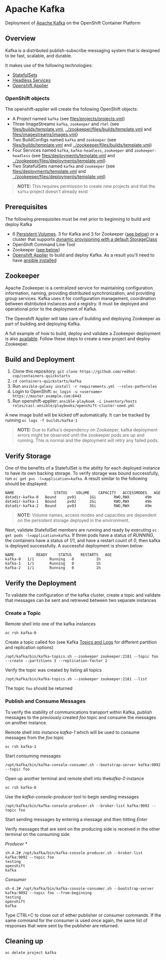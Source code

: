 Apache Kafka
============

Deployment of [Apache Kafka](https://kafka.apache.org/) on the OpenShift Container Platform

## Overview

Kafka is a distributed publish-subscribe messaging system that is designed to be fast, scalable, and durable.

It makes use of the following technologies:

* [StatefulSets](http://kubernetes.io/docs/concepts/abstractions/controllers/statefulsets/)
* [Headless Services](http://kubernetes.io/docs/user-guide/services/#headless-services)
* [Openshift Applier](https://github.com/redhat-cop/casl-ansible/tree/master/roles/openshift-applier)

### OpenShift objects
The openshift-applier will create the following OpenShift objects:
* A Project named `kafka` (see [files/projects/projects.yml](files/projects/projects.yml))
* Three ImageStreams `kafka`, `zookeeper` and `rhel` (see [files/builds/template.yml](files/builds/template.yml), [../zookeeper/files/builds/template.yml](../zookeeper/files/builds/template.yml) and [files/imagestreams/images.yml](files/imagestreams/images.yml))
* Two BuildConfigs named `kafka` and `zookeeper` (see [files/builds/template.yml](files/builds/template.yml) and [../zookeeper/files/builds/template.yml](../zookeeper/files/builds/template.yml))
* Four Services named `kafka`, `kafka-headless`, `zookeeper` and `zookeeper-headless` (see [files/deployments/template.yml](files/deployments/template.yml) and [../zookeeper/files/deployments/template.yml](../zookeeper/files/deployments/template.yml))
* Two StatefulSets named `kafka` and `zookeeper` (see [files/deployments/template.yml](files/deployments/template.yml) and [../zookeeper/files/deployments/template.yml](../zookeeper/files/deployments/template.yml))

>**NOTE:** This requires permission to create new projects and that the `kafka` project doesn't already exist

## Prerequisites

The following prerequisites must be met prior to beginning to build and deploy Kafka

* 6 [Persistent Volumes](https://docs.openshift.com/container-platform/latest/architecture/additional_concepts/storage.html). 3 for Kafka and 3 for Zookeeper ([see below](#verify-storage)) or a cluster that supports [dynamic provisioning with a default StorageClass](https://docs.openshift.com/container-platform/latest/install_config/storage_examples/storage_classes_dynamic_provisioning.html)
* OpenShift Command Line Tool
* Zookeeper ([see below](#zookeeper))
* [Openshift Applier](https://github.com/redhat-cop/casl-ansible/tree/master/roles/openshift-applier) to build and deploy Kafka. As a result you'll need to have [ansible installed](http://docs.ansible.com/ansible/latest/intro_installation.html)

## Zookeeper

Apache Zookeeper is a centralized service for maintaining configuration information, naming, providing distributed synchronization, and providing group services. Kafka uses it for configuration management, coordination between distributed instances and a registry. It must be deployed and operational prior to the deployment of Kafka.

The Openshift Applier will take care of building and deploying Zookeeper as part of building and deploying Kafka.

A full example of how to build, deploy and validate a Zookeeper deployment is also [available](../zookeeper/). Follow these steps to create a new project and deploy Zookeeper.

## Build and Deployment

1. Clone this repository: `git clone https://github.com/redhat-cop/containers-quickstarts`
2. `cd containers-quickstarts/kafka`
3. Run `ansible-galaxy install -r requirements.yml --roles-path=roles`
4. Login to OpenShift: `oc login -u <username> https://master.example.com:8443`
5. Run openshift-applier: `ansible-playbook -i inventory/hosts roles/casl-ansible/playbooks/openshift-cluster-seed.yml`

A new image build will be kicked off automatically. It can be tracked by running `oc logs -f builds/kafka-1`

>**NOTE:** Due to Kafka's dependency on Zookeeper, kafka deployment errors might be observed until the zookeeper pods are up and running. This is normal and the deployment will retry any failed pods.

## Verify Storage

One of the benefits of a StatefulSet is the ability for each deployed instance to have its own backing storage. To verify storage was bound successfully, run `oc get pvc -l=application=kafka`. A result similar to the following should be displayed:

```
NAME                  STATUS    VOLUME    CAPACITY   ACCESSMODES   AGE
datadir-kafka-0   Bound     pv01      1Gi        RWO,RWX       49m
datadir-kafka-1   Bound     pv02      2Gi        RWO,RWX       49m
datadir-kafka-2   Bound     pv03      3Gi        RWO,RWX       49m
```
>**NOTE:** Volume names, access modes and capacities are dependent on the persistent storage deployed in the environment.

Next, validate StatefulSet members are running and ready by executing `oc get pods -l=application=kafka`.  If three pods have a status of *RUNNING*, the containers have a status of *1/1*, and have a restart count of *0*, then kafka is deployed successfully. A successful deployment is shown below:

```
NAME          READY     STATUS    RESTARTS   AGE
kafka-0   1/1       Running   0          1h
kafka-1   1/1       Running   0          1h
kafka-2   1/1       Running   0          1h
```

## Verify the Deployment

To validate the configuration of the kafka cluster, create a topic and validate that messages can be sent and retrieved between two separate instances

### Create a Topic

Remote shell into one of the kafka instances

```
oc rsh kafka-0
```

Create a topic called foo (see Kafka [Topics and Logs](http://kafka.apache.org/documentation/#intro_topics) for different partition and replication options)

```
/opt/kafka/bin/kafka-topics.sh --zookeeper zookeeper:2181 --topic foo --create --partitions 3 --replication-factor 2
```

Verify the topic was created by listing all topics

```
/opt/kafka/bin/kafka-topics.sh --zookeeper zookeeper:2181 --list
```

The topic `foo` should be returned

### Publish and Consume Messages

To verify the stability of communications transport within Kafka, publish messages to the previously created *foo* topic and consume the messages on another instance.

Remote shell into instance *kafka-1* which will be used to consume messages from the *foo* topic

```
oc rsh kafka-1
```

Start consuming messages

```
/opt/kafka/bin/kafka-console-consumer.sh --bootstrap-server kafka:9092 --topic foo
```

Open up another terminal and remote shell into the*kafka-0* instance

```
oc rsh kafka-0
```

Use the *kafka-console-producer* tool to begin sending messages

```
/opt/kafka/bin/kafka-console-producer.sh --broker-list kafka:9092 --topic foo
```

Start sending messages by entering a message and then hitting *Enter*

Verify messages that are sent on the producing side is received in the other terminal on the consuming side

*Producer*
*
```
sh-4.2# /opt/kafka/bin/kafka-console-producer.sh --broker-list kafka:9092 --topic foo
testing
openshift
kafka
```

*Consumer*

```
sh-4.2# /opt/kafka/bin/kafka-console-consumer.sh --bootstrap-server kafka:9092 --topic foo --from-beginning
testing
openshift
kafka
```

Type CTRL+C to close out of either publisher or consumer commands. If the same command for the consumer is used once again, the same list of responses that were sent by the publisher are returned.

## Cleaning up
```
oc delete project kafka
```
